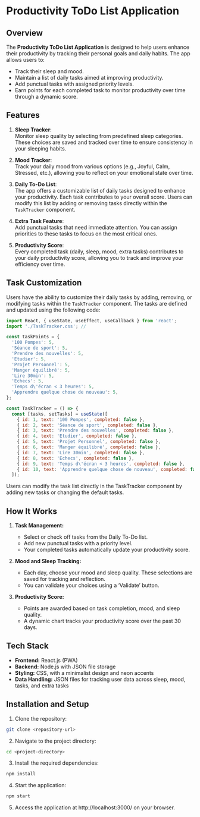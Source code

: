 # Productivity ToDo List Application

## Overview

The **Productivity ToDo List Application** is designed to help users enhance their productivity by tracking their personal goals and daily habits. The app allows users to:

- Track their sleep and mood.
- Maintain a list of daily tasks aimed at improving productivity.
- Add punctual tasks with assigned priority levels.
- Earn points for each completed task to monitor productivity over time through a dynamic score.

## Features

1. **Sleep Tracker**:  
   Monitor sleep quality by selecting from predefined sleep categories. These choices are saved and tracked over time to ensure consistency in your sleeping habits.

2. **Mood Tracker**:  
   Track your daily mood from various options (e.g., Joyful, Calm, Stressed, etc.), allowing you to reflect on your emotional state over time.

3. **Daily To-Do List**:  
   The app offers a customizable list of daily tasks designed to enhance your productivity. Each task contributes to your overall score. Users can modify this list by adding or removing tasks directly within the `TaskTracker` component.

4. **Extra Task Feature**:  
   Add punctual tasks that need immediate attention. You can assign priorities to these tasks to focus on the most critical ones.

5. **Productivity Score**:  
   Every completed task (daily, sleep, mood, extra tasks) contributes to your daily productivity score, allowing you to track and improve your efficiency over time.

## Task Customization

Users have the ability to customize their daily tasks by adding, removing, or modifying tasks within the `TaskTracker` component. The tasks are defined and updated using the following code:

```javascript
import React, { useState, useEffect, useCallback } from 'react';
import './TaskTracker.css'; // 

const taskPoints = {
  '100 Pompes': 5,
  'Séance de sport': 5,
  'Prendre des nouvelles': 5,
  'Etudier': 5,
  'Projet Personnel': 5,
  'Manger équilibré': 5,
  'Lire 30min': 5,
  'Echecs': 5,
  'Temps d\'écran < 3 heures': 5,
  'Apprendre quelque chose de nouveau': 5,
};

const TaskTracker = () => {
  const [tasks, setTasks] = useState([
    { id: 1, text: '100 Pompes', completed: false },
    { id: 2, text: 'Séance de sport', completed: false },
    { id: 3, text: 'Prendre des nouvelles', completed: false },
    { id: 4, text: 'Etudier', completed: false },
    { id: 5, text: 'Projet Personnel', completed: false },
    { id: 6, text: 'Manger équilibré', completed: false },
    { id: 7, text: 'Lire 30min', completed: false },
    { id: 8, text: 'Echecs', completed: false },
    { id: 9, text: 'Temps d\'écran < 3 heures', completed: false },
    { id: 10, text: 'Apprendre quelque chose de nouveau', completed: false },
  ]);
```

Users can modify the task list directly in the TaskTracker component by adding new tasks or changing the default tasks.

## How It Works

1. **Task Management:**
   - Select or check off tasks from the Daily To-Do list.
   - Add new punctual tasks with a priority level.
   - Your completed tasks automatically update your productivity score.

2. **Mood and Sleep Tracking:**
   - Each day, choose your mood and sleep quality. These selections are saved for tracking and reflection.
   - You can validate your choices using a ‘Validate’ button.

3. **Productivity Score:**
   - Points are awarded based on task completion, mood, and sleep quality.
   - A dynamic chart tracks your productivity score over the past 30 days.

## Tech Stack

- **Frontend:** React.js (PWA)
- **Backend:** Node.js with JSON file storage
- **Styling:** CSS, with a minimalist design and neon accents
- **Data Handling:** JSON files for tracking user data across sleep, mood, tasks, and extra tasks

## Installation and Setup

1. Clone the repository:

```bash
git clone <repository-url>
```

2. Navigate to the project directory:

```bash
cd <project-directory>
```

3. Install the required dependencies:

```bash
npm install
```

4. Start the application:

```bash
npm start
```

5. Access the application at http://localhost:3000/ on your browser.

